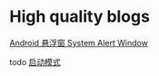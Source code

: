 
# High quality blogs

[Android 悬浮窗 System Alert Window](https://www.cnblogs.com/rustfisher/p/15770016.html)

todo
[启动模式](https://www.jianshu.com/p/b3a95747ee91)
